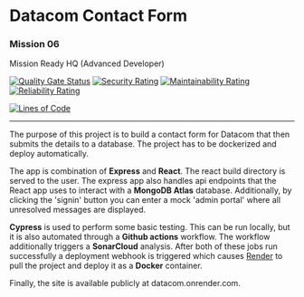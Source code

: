 # Datacom Contact Form

### Mission 06
Mission Ready HQ (Advanced Developer)

[![Quality Gate Status](https://sonarcloud.io/api/project_badges/measure?project=CaedanLavender_datacom&metric=alert_status)](https://sonarcloud.io/summary/new_code?id=CaedanLavender_datacom)
[![Security Rating](https://sonarcloud.io/api/project_badges/measure?project=CaedanLavender_datacom&metric=security_rating)](https://sonarcloud.io/summary/new_code?id=CaedanLavender_datacom)
[![Maintainability Rating](https://sonarcloud.io/api/project_badges/measure?project=CaedanLavender_datacom&metric=sqale_rating)](https://sonarcloud.io/summary/new_code?id=CaedanLavender_datacom)
[![Reliability Rating](https://sonarcloud.io/api/project_badges/measure?project=CaedanLavender_datacom&metric=reliability_rating)](https://sonarcloud.io/summary/new_code?id=CaedanLavender_datacom)

[![Lines of Code](https://sonarcloud.io/api/project_badges/measure?project=CaedanLavender_datacom&metric=ncloc)](https://sonarcloud.io/summary/new_code?id=CaedanLavender_datacom)

***

The purpose of this project is to build a contact form for Datacom that then submits the details to a database. The project has to be dockerized and deploy automatically.

The app is combination of **Express** and **React**. The react build directory is served to the user. The express app also handles api endpoints that the React app uses to interact with a **MongoDB Atlas** database.
Additionally, by clicking the 'signin' button you can enter a mock 'admin portal' where all unresolved messages are displayed.

**Cypress** is used to perform some basic testing. This can be run locally, but it is also automated through a **Github actions** workflow. The workflow additionally triggers a **SonarCloud** analysis. After both of these jobs run successfully a deployment webhook is triggered which causes [Render](www.render.com) to pull the project and deploy it as a **Docker** container.

Finally, the site is available publicly at datacom.onrender.com.